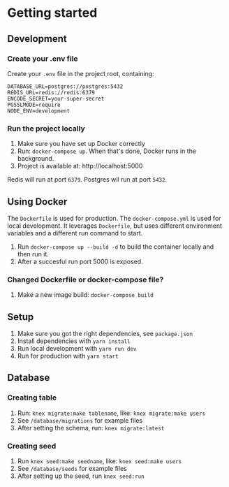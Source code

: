 # Getting started

## Development

### Create your .env file
Create your `.env` file in the project root, containing:
```
DATABASE_URL=postgres://postgres:5432
REDIS_URL=redis://redis:6379
ENCODE_SECRET=your-super-secret
PGSSLMODE=require
NODE_ENV=development
```

### Run the project locally
1. Make sure you have set up Docker correctly
2. Run: `docker-compose up`. When that's done, Docker runs in the background.
3. Project is available at: http://localhost:5000

Redis will run at port `6379`. Postgres wil run at port `5432`.

## Using Docker
The `Dockerfile` is used for production.
The `docker-compose.yml` is used for local development. It leverages `Dockerfile`, but uses different environment variables and a different run command to start.

1. Run `docker-compose up --build -d` to build the container locally and then run it.
2. After a succesful run port 5000 is exposed.

### Changed Dockerfile or docker-compose file?
1. Make a new image build: `docker-compose build`


## Setup
1. Make sure you got the right dependencies, see `package.json`
2. Install dependencies with `yarn install`
3. Run local development with `yarn run dev`
4. Run for production with `yarn start`


## Database

### Creating table
1. Run: `knex migrate:make tablename`, like: `knex migrate:make users`
2. See `/database/migrations` for example files
3. After setting the schema, run: `knex migrate:latest`

### Creating seed
1. Run `knex seed:make seedname`, like: `knex seed:make users`
2. See `/database/seeds` for example files
3. After setting up the seed, run `knex seed:run`
